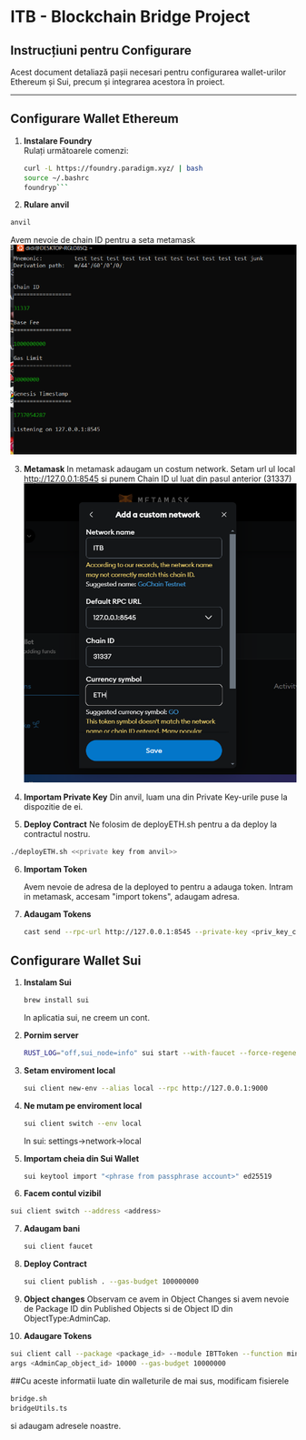 # ITB - Blockchain Bridge Project

## Instrucțiuni pentru Configurare

Acest document detaliază pașii necesari pentru configurarea wallet-urilor Ethereum și Sui, precum și integrarea acestora în proiect.

---
## Configurare Wallet Ethereum

1. **Instalare Foundry**  
   Rulați următoarele comenzi:  
   ```bash
   curl -L https://foundry.paradigm.xyz/ | bash
   source ~/.bashrc
   foundryp```
   
2. **Rulare anvil**
  ```bash
anvil
```
Avem nevoie de chain ID pentru a seta metamask
![Alt text](pas4.PNG)

3. **Metamask**
   In metamask adaugam un costum network.
   Setam url ul local http://127.0.0.1:8545 si punem Chain ID ul luat din pasul anterior (31337)
    ![Alt text](pas7.PNG)

4. **Importam Private Key**
  Din anvil, luam una din Private Key-urile puse la dispozitie de ei. 
5. **Deploy Contract**
Ne folosim de deployETH.sh pentru a da deploy la contractul nostru.

```bash
./deployETH.sh <<private key from anvil>>
```

6. **Importam Token**

   Avem nevoie de adresa de la deployed to pentru a adauga token. Intram in metamask, accesam "import tokens", adaugam adresa.

7. **Adaugam Tokens**
   ```bash
   cast send --rpc-url http://127.0.0.1:8545 --private-key <priv_key_contul_anvil > <DEPLOYED_TO ADDR> "mint(address,uint256)" <RECEIVER ADDR> 7000000000000000000
   ```
   
## Configurare Wallet Sui

1. **Instalam Sui**
   ```bash
   brew install sui
   ```
   In aplicatia sui, ne creem un cont. 

2. **Pornim server**
   ```bash
   RUST_LOG="off,sui_node=info" sui start --with-faucet --force-regenesis
   ```

3. **Setam enviroment local**
   ```bash
   sui client new-env --alias local --rpc http://127.0.0.1:9000
   ```
4. **Ne mutam pe enviroment local**
   ```bash
   sui client switch --env local
   ```
   In sui: settings->network->local

5. **Importam cheia din Sui Wallet**
   ```bash
   sui keytool import "<phrase from passphrase account>" ed25519
   ```

6. **Facem contul vizibil**

```bash
sui client switch --address <address>
```

7. **Adaugam bani**
   ```bash
   sui client faucet
   ```
8. **Deploy Contract**
   ```bash
   sui client publish . --gas-budget 100000000
   ```
9. **Object changes**
    Observam ce avem in Object Changes si avem nevoie de Package ID din Published Objects si de Object ID din ObjectType:AdminCap.

10. **Adaugare Tokens**
```bash
sui client call --package <package_id> --module IBTToken --function mint --
args <AdminCap_object_id> 10000 --gas-budget 10000000
```

##Cu aceste informatii luate din walleturile de mai sus, modificam fisierele 
```bash
bridge.sh
bridgeUtils.ts
```
si adaugam adresele noastre.
   

